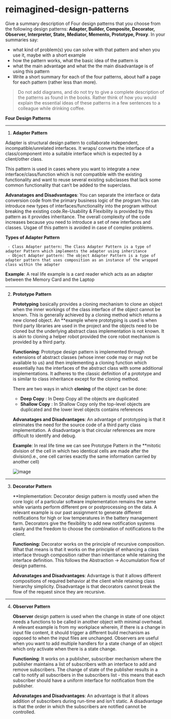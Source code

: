 # reimagined-design-patterns

Give a summary description of Four design patterns that you choose from the following design patterns: **Adapter,  Builder, Composite, Decorator, Observer, Interpreter, State, Mediator, Memento, Prototype, Proxy**. In your summaries say:

- what kind of problem(s) you can solve with that pattern and when you use it, maybe with a short example
- how the pattern works, what the basic idea of the pattern is
- what the main advantage and what the the main disadvantage is of using this pattern
- Write a short summary for each of the four patterns, about half a page for each pattern (rather less than more). 

> Do not add diagrams, and do not try to give a complete description of the patterns as found in the books. Rather think of how you would explain the essential ideas of these patterns in a few sentences to a colleague while drinking coffee.

**Four Design Patterns**

------------------------------------------------------------------------------------------------------------------------------------------------------------------------------

1. **Adapter Pattern**

  Adapter is structural design pattern to collaborate independent, incompatible/unrelated interfaces. It wraps/ converts the interface of a class/component into a suitable   interface which is expected by a client/other class.

  This pattern is used in cases where you want to integrate a new interface/class/function which is not compatible with the existing functionality and want to reuse several existing subclasses that lack some common functionality that can’t be added to the superclass.

  **Advanatages and Disadvantages**: You can separate the interface or data conversion code from the primary business logic of the program.You can introduce new types of  interfaces/functionality into the program without breaking the existing code.Re-Usability & Flexibility is provided by this pattern as it provides inheritance.
The overall complexity of the code increases because you need to introduce a set of new interfaces and classes. Usgae of this pattern is avoided in case of complex problems. 

  **Types of Adapter Pattern**

     - Class Adapter pattern: The Class Adapter Pattern is a type of adapter Pattern which implements the adapter using inheritance
     - Object Adapter pattern: The object Adapter Pattern is a type of adapter pattern that uses composition as an instance of the wrapped class within the adapter

  **Example**: A real life example is a card reader which acts as an adapter between the Memory Card and the Laptop
  
 ------------------------------------------------------------------------------------------------------------------------------------------------------------------------------


2. **Prototype Pattern**

   **Prototyping** basically provides a cloning mechanism to clone an object when the inner workings of the class interface of the object cannot be known. This is generally achieved by a cloning method which returns a new cloned object. An **example where prototyping is used is when third party libraries are used in the project and the objects need to be cloned but the underlying abstract class implementation is not known. It is akin to cloning a helper robot provided the core robot mechanism is provided by a third party.
   
   **Functioning**: Prototype design pattern is implemented through extensions of abstract classes (whose inner code may or may not be available to us) and then implementing a cloning function which essentially has the interfaces of the abstract class with some additional implementations. It adheres to the classic definition of a prototype and is similar to class inheritance except for the cloning method.
   
   There are two ways in which **cloning** of the object can be done:
   
   - **Deep Copy** : In Deep Copy all the objects are duplicated
   - **Shallow Copy** : In Shallow Copy only the top-level objects are duplicated and the lower level objects contains references
   
    **Advanatages and Disadvantages**: An advantage of prototyping is that it eliminates the need for the source code of a third party class implementation. A disadvantage is that circular references are more difficult to identify and debug.
    
    **Example**: In real life time we can see Prototype Pattern in the **mitotic division of the cell in which two identical cells are made after the division(i.e., one cell carries exactly the same information carried by another cell)
    
    ![image](https://user-images.githubusercontent.com/13776900/119016252-5ae45800-b9b7-11eb-997b-dc8d9de71292.png)

    
------------------------------------------------------------------------------------------------------------------------------------------------------------------------------    

3. **Decorator Pattern**

   **Implementation: Decorator design pattern is mostly used when the core logic of a particular software implementation remains the same while variants perform different pre or postprocessing on the data. A relevant example is our past assignment to generate different notifications for high or low temperatures in the battery management farm. Decorators give the flexibility to add new notification systems easily and the freedom to choose the combination of notifications to the client.
   
    **Functioning:** Decorator works on the principle of recursive composition. What that means is that it works on the principle of enhancing a class interface through composition rather than inheritance while retaining the interface definition. This follows the Abstraction -> Accumulation flow of design patterns.
    
    **Advanatages and Disadvantages**: Advantage is that it allows different compositions of required behavior at the client while retaining class hierarchy simplicity. Disadvantage is that decorators cannot break the flow of the request since they are recursive.
    
 ------------------------------------------------------------------------------------------------------------------------------------------------------------------------------

4. **Observer Pattern**

   **Observer** design pattern is used when the change in state of one object needs a functions to be called in another object with minimal overhead. A relevant example is from my workplace wherein, if there is a change in input file content, it should trigger a different build mechanism as opposed to when the input files are unchanged. Observers are useful when you want to add multiple handlers for a state change of an object which only activate when there is a state change.
   
    **Functioning**: It works on a publisher, subscriber mechanism where the publisher maintains a list of subscribers with an interface to add and remove subscribers. The change of state of the publisher results in a call to notify all subscribers in the subscribers list - this means that each subscriber should have a uniform interface for notification from the publisher.
    
   **Advanatages and Disadvantages**: An advantage is that it allows addition of subscribers during run-time and isn't static. A disadvantage is that the order in which the subscribers are notified cannot be controlled.


